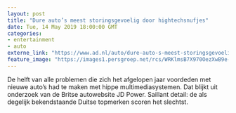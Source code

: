 ```yaml
---
layout: post
title: "Dure auto’s meest storingsgevoelig door hightechsnufjes"
date: Tue, 14 May 2019 18:00:00 GMT
categories: 
- entertainment 
- auto 
externe_link: "https://www.ad.nl/auto/dure-auto-s-meest-storingsgevoelig-door-hightechsnufjes~a2ef414b/"
feature_image: "https://images1.persgroep.net/rcs/WRKlmsB7X970OezXwB9e-CJXnMw/diocontent/148351786/_fitwidth/400/?appId=21791a8992982cd8da851550a453bd7f&quality=0.7"
---
```


De helft van alle problemen die zich het afgelopen jaar voordeden met nieuwe auto’s had te maken met hippe multimediasystemen. Dat blijkt uit onderzoek van de Britse autowebsite JD Power. Saillant detail: de als degelijk bekendstaande Duitse topmerken scoren het slechtst.
